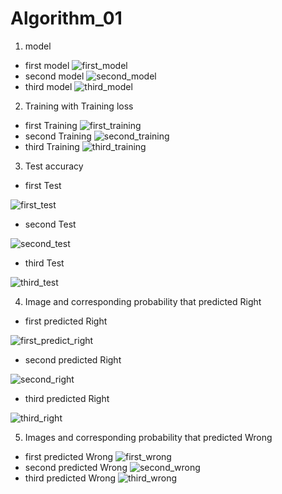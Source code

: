 # Algorithm_01

1. model
- first model
![first_model](https://user-images.githubusercontent.com/80032845/121222172-43ff9a00-c8c1-11eb-85ce-1754e8ef5ade.JPG)
- second model
![second_model](https://user-images.githubusercontent.com/80032845/121222324-6a253a00-c8c1-11eb-9992-3a62930aebe4.JPG)
- third model
![third_model](https://user-images.githubusercontent.com/80032845/121222340-6db8c100-c8c1-11eb-86a8-7badb9fcd0a8.JPG)


2. Training with Training loss
- first Training
![first_training](https://user-images.githubusercontent.com/80032845/121222671-b83a3d80-c8c1-11eb-8896-ac2a2f5f8923.JPG)
- second Training
![second_training](https://user-images.githubusercontent.com/80032845/121222676-b8d2d400-c8c1-11eb-8e8a-8888eb4df44f.JPG)
- third Training
![third_training](https://user-images.githubusercontent.com/80032845/121222679-b8d2d400-c8c1-11eb-93ce-5d65f0caf8da.JPG)

3. Test accuracy
- first Test

![first_test](https://user-images.githubusercontent.com/80032845/121222915-ef105380-c8c1-11eb-96ae-263df6ad785b.JPG)
- second Test

![second_test](https://user-images.githubusercontent.com/80032845/121222918-f0418080-c8c1-11eb-8e99-0b7d43f3ec41.JPG)
- third Test

![third_test](https://user-images.githubusercontent.com/80032845/121222922-f0418080-c8c1-11eb-8745-993c39abf1dc.JPG)

4. Image and corresponding probability that predicted Right
- first predicted Right

![first_predict_right](https://user-images.githubusercontent.com/80032845/121223194-3eef1a80-c8c2-11eb-9003-92dd994ca15e.JPG)
- second predicted Right

![second_right](https://user-images.githubusercontent.com/80032845/121223199-3f87b100-c8c2-11eb-9789-9ca7d621c6fb.JPG)
- third predicted Right

![third_right](https://user-images.githubusercontent.com/80032845/121223200-3f87b100-c8c2-11eb-9d6e-d8f8db95c395.JPG)

5. Images and corresponding probability that predicted Wrong
- first predicted Wrong
![first_wrong](https://user-images.githubusercontent.com/80032845/121223495-8e354b00-c8c2-11eb-87c2-15049e24ec37.JPG)
- second predicted Wrong
![second_wrong](https://user-images.githubusercontent.com/80032845/121223497-8ecde180-c8c2-11eb-97ec-b0a23dd12f77.JPG)
- third predicted Wrong
![third_wrong](https://user-images.githubusercontent.com/80032845/121223498-8f667800-c8c2-11eb-8269-c86129308af6.JPG)

